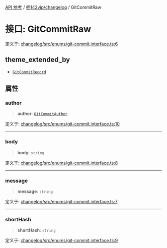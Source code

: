 [API 参考](../../../index.md) / [@142vip/changelog](../index.md) / GitCommitRaw

# 接口: GitCommitRaw

定义于: [changelog/src/enums/git-commit.interface.ts:6](https://github.com/142vip/core-x/blob/d7c32a4c72e7e50fa8291351a2283aaafcc1d8c3/packages/changelog/src/enums/git-commit.interface.ts#L6)

## theme_extended_by

- [`GitCommitRecord`](GitCommitRecord.md)

## 属性

### author

> **author**: [`GitCommitAuthor`](GitCommitAuthor.md)

定义于: [changelog/src/enums/git-commit.interface.ts:10](https://github.com/142vip/core-x/blob/d7c32a4c72e7e50fa8291351a2283aaafcc1d8c3/packages/changelog/src/enums/git-commit.interface.ts#L10)

***

### body

> **body**: `string`

定义于: [changelog/src/enums/git-commit.interface.ts:8](https://github.com/142vip/core-x/blob/d7c32a4c72e7e50fa8291351a2283aaafcc1d8c3/packages/changelog/src/enums/git-commit.interface.ts#L8)

***

### message

> **message**: `string`

定义于: [changelog/src/enums/git-commit.interface.ts:7](https://github.com/142vip/core-x/blob/d7c32a4c72e7e50fa8291351a2283aaafcc1d8c3/packages/changelog/src/enums/git-commit.interface.ts#L7)

***

### shortHash

> **shortHash**: `string`

定义于: [changelog/src/enums/git-commit.interface.ts:9](https://github.com/142vip/core-x/blob/d7c32a4c72e7e50fa8291351a2283aaafcc1d8c3/packages/changelog/src/enums/git-commit.interface.ts#L9)
